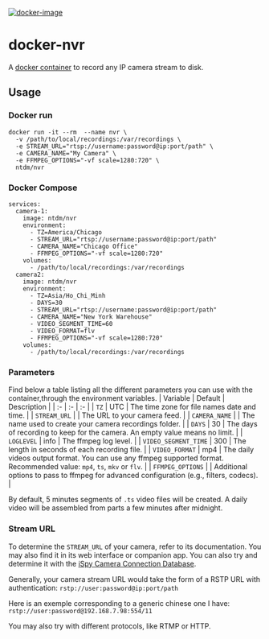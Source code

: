 [![docker-image](https://github.com/trieu04/docker-nvr/actions/workflows/docker-image.yml/badge.svg)](https://github.com/trieu04/docker-nvr/actions/workflows/docker-image.yml)

# docker-nvr

A [docker container](https://hub.docker.com/r/ntdm/nvr) to record any IP camera stream to disk.

## Usage

### Docker run

```
docker run -it --rm  --name nvr \
  -v /path/to/local/recordings:/var/recordings \
  -e STREAM_URL="rtsp://username:password@ip:port/path" \
  -e CAMERA_NAME="My Camera" \
  -e FFMPEG_OPTIONS="-vf scale=1280:720" \
  ntdm/nvr
```

### Docker Compose

```
services:
  camera-1:
    image: ntdm/nvr
    environment:
      - TZ=America/Chicago
      - STREAM_URL="rtsp://username:password@ip:port/path"
      - CAMERA_NAME="Chicago Office"
      - FFMPEG_OPTIONS="-vf scale=1280:720"
    volumes:
      - /path/to/local/recordings:/var/recordings
  camera2:
    image: ntdm/nvr
    environment:
      - TZ=Asia/Ho_Chi_Minh
      - DAYS=30
      - STREAM_URL="rtsp://username:password@ip:port/path"
      - CAMERA_NAME="New York Warehouse"
      - VIDEO_SEGMENT_TIME=60
      - VIDEO_FORMAT=flv
      - FFMPEG_OPTIONS="-vf scale=1280:720"
    volumes:
      - /path/to/local/recordings:/var/recordings
```


### Parameters

Find below a table listing all the different parameters you can use with the container,through the environment variables.
| Variable             | Default       | Description |
| :-                   | :-            | :- |
| `TZ`                 | UTC           | The time zone for file names date and time. |
| `STREAM_URL`         |               | The URL to your camera feed. |
| `CAMERA_NAME`        |               | The name used to create your camera recordings folder. |
| `DAYS`               | 30            | The days of recording to keep for the camera. An empty value means no limit. |
| `LOGLEVEL`           | info          | The ffmpeg log level. |
| `VIDEO_SEGMENT_TIME` | 300           | The length in seconds of each recording file. |
| `VIDEO_FORMAT`       | mp4           | The daily videos output format. You can use any ffmpeg supported format. Recommended value: `mp4`, `ts`, `mkv` or `flv`. |
| `FFMPEG_OPTIONS`     |               | Additional options to pass to ffmpeg for advanced configuration (e.g., filters, codecs). |

By default, 5 minutes segments of `.ts` video files will be created. A daily video will be assembled from parts a few minutes after midnight.

### Stream URL

To determine the `STREAM_URL` of your camera, refer to its documentation. You may also find it in its web interface or companion app. You can also try and determine it with the [iSpy Camera Connection Database](https://www.ispyconnect.com/cameras).

Generally, your camera stream URL would take the form of a RSTP URL with authentication:
`rstp://user:password@ip:port/path`

Here is an exemple corresponding to a generic chinese one I have:
`rstp://user:password@192.168.7.98:554/11`

You may also try with different protocols, like RTMP or HTTP.
